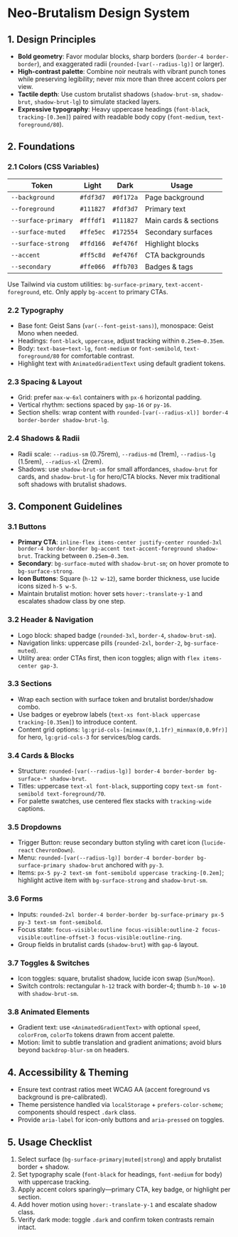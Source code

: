 # Neo-Brutalism Design System

## 1. Design Principles
- **Bold geometry**: Favor modular blocks, sharp borders (`border-4 border-border`), and exaggerated radii (`rounded-[var(--radius-lg)]` or larger).
- **High-contrast palette**: Combine noir neutrals with vibrant punch tones while preserving legibility; never mix more than three accent colors per view.
- **Tactile depth**: Use custom brutalist shadows (`shadow-brut-sm`, `shadow-brut`, `shadow-brut-lg`) to simulate stacked layers.
- **Expressive typography**: Heavy uppercase headings (`font-black`, `tracking-[0.3em]`) paired with readable body copy (`font-medium`, `text-foreground/80`).

## 2. Foundations

### 2.1 Colors (CSS Variables)
| Token | Light | Dark | Usage |
| --- | --- | --- | --- |
| `--background` | `#fdf3d7` | `#0f172a` | Page background |
| `--foreground` | `#111827` | `#fdf3d7` | Primary text |
| `--surface-primary` | `#fffdf1` | `#111827` | Main cards & sections |
| `--surface-muted` | `#ffe5ec` | `#172554` | Secondary surfaces |
| `--surface-strong` | `#ffd166` | `#ef476f` | Highlight blocks |
| `--accent` | `#ff5c8d` | `#ef476f` | CTA backgrounds |
| `--secondary` | `#ffe066` | `#ffb703` | Badges & tags |

Use Tailwind via custom utilities: `bg-surface-primary`, `text-accent-foreground`, etc. Only apply `bg-accent` to primary CTAs.

### 2.2 Typography
- Base font: Geist Sans (`var(--font-geist-sans)`), monospace: Geist Mono when needed.
- Headings: `font-black`, `uppercase`, adjust tracking within `0.25em–0.35em`.
- Body: `text-base`–`text-lg`, `font-medium` or `font-semibold`, `text-foreground/80` for comfortable contrast.
- Highlight text with `AnimatedGradientText` using default gradient tokens.

### 2.3 Spacing & Layout
- Grid: prefer `max-w-6xl` containers with `px-6` horizontal padding.
- Vertical rhythm: sections spaced by `gap-16` or `py-16`.
- Section shells: wrap content with `rounded-[var(--radius-xl)] border-4 border-border shadow-brut-lg`.

### 2.4 Shadows & Radii
- Radii scale: `--radius-sm` (0.75rem), `--radius-md` (1rem), `--radius-lg` (1.5rem), `--radius-xl` (2rem).
- Shadows: use `shadow-brut-sm` for small affordances, `shadow-brut` for cards, and `shadow-brut-lg` for hero/CTA blocks. Never mix traditional soft shadows with brutalist shadows.

## 3. Component Guidelines

### 3.1 Buttons
- **Primary CTA**: `inline-flex items-center justify-center rounded-3xl border-4 border-border bg-accent text-accent-foreground shadow-brut`. Tracking between `0.25em–0.3em`.
- **Secondary**: `bg-surface-muted` with `shadow-brut-sm`; on hover promote to `bg-surface-strong`.
- **Icon Buttons**: Square (`h-12 w-12`), same border thickness, use lucide icons sized `h-5 w-5`.
- Maintain brutalist motion: hover sets `hover:-translate-y-1` and escalates shadow class by one step.

### 3.2 Header & Navigation
- Logo block: shaped badge (`rounded-3xl`, `border-4`, `shadow-brut-sm`).
- Navigation links: uppercase pills (`rounded-2xl`, `border-2`, `bg-surface-muted`).
- Utility area: order CTAs first, then icon toggles; align with `flex items-center gap-3`.

### 3.3 Sections
- Wrap each section with surface token and brutalist border/shadow combo.
- Use badges or eyebrow labels (`text-xs font-black uppercase tracking-[0.35em]`) to introduce content.
- Content grid options: `lg:grid-cols-[minmax(0,1.1fr)_minmax(0,0.9fr)]` for hero, `lg:grid-cols-3` for services/blog cards.

### 3.4 Cards & Blocks
- Structure: `rounded-[var(--radius-lg)] border-4 border-border bg-surface-* shadow-brut`.
- Titles: uppercase `text-xl font-black`, supporting copy `text-sm font-semibold text-foreground/70`.
- For palette swatches, use centered flex stacks with `tracking-wide` captions.

### 3.5 Dropdowns
- Trigger Button: reuse secondary button styling with caret icon (`lucide-react` `ChevronDown`).
- Menu: `rounded-[var(--radius-lg)] border-4 border-border bg-surface-primary shadow-brut` anchored with `py-3`.
- Items: `px-5 py-2 text-sm font-semibold uppercase tracking-[0.2em]`; highlight active item with `bg-surface-strong` and `shadow-brut-sm`.

### 3.6 Forms
- Inputs: `rounded-2xl border-4 border-border bg-surface-primary px-5 py-3 text-sm font-semibold`.
- Focus state: `focus-visible:outline focus-visible:outline-2 focus-visible:outline-offset-3 focus-visible:outline-ring`.
- Group fields in brutalist cards (`shadow-brut`) with `gap-6` layout.

### 3.7 Toggles & Switches
- Icon toggles: square, brutalist shadow, lucide icon swap (`Sun`/`Moon`).
- Switch controls: rectangular `h-12` track with border-4; thumb `h-10 w-10` with `shadow-brut-sm`.

### 3.8 Animated Elements
- Gradient text: use `<AnimatedGradientText>` with optional `speed`, `colorFrom`, `colorTo` tokens drawn from accent palette.
- Motion: limit to subtle translation and gradient animations; avoid blurs beyond `backdrop-blur-sm` on headers.

## 4. Accessibility & Theming
- Ensure text contrast ratios meet WCAG AA (accent foreground vs background is pre-calibrated).
- Theme persistence handled via `localStorage` + `prefers-color-scheme`; components should respect `.dark` class.
- Provide `aria-label` for icon-only buttons and `aria-pressed` on toggles.

## 5. Usage Checklist
1. Select surface (`bg-surface-primary|muted|strong`) and apply brutalist border + shadow.
2. Set typography scale (`font-black` for headings, `font-medium` for body) with uppercase tracking.
3. Apply accent colors sparingly—primary CTA, key badge, or highlight per section.
4. Add hover motion using `hover:-translate-y-1` and escalate shadow class.
5. Verify dark mode: toggle `.dark` and confirm token contrasts remain intact.
